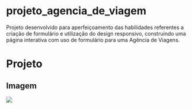 # projeto_agencia_de_viagem
Projeto desenvolvido para aperfeiçoamento das habilidades referentes a criação de formulário e utilização do design responsivo, construindo uma página interativa com uso de formulário para uma Agência de Viagens.
# Projeto
## Imagem 
<img src="projeto_agencia_de_viagem/blob/main/assets/_C__Users_Meu%2520Computador_HTML_CSS_Missao%252011_Projeto%2520formulario_formulario.html.png">
